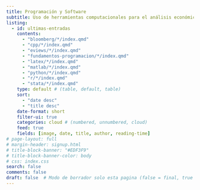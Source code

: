 ```yaml
---
title: Programación y Software
subtitle: Uso de herramientas computacionales para el análisis económico y estadístico. Desde R y Python hasta MATLAB, Stata y Julia, con ejemplos aplicados a la modelización y el procesamiento de datos.
listing:
  - id: ultimas-entradas
    contents: 
      - "bloomberg/*/index.qmd"
      - "cpp/*/index.qmd"
      - "eviews/*/index.qmd"
      - "fundamentos-programacion/*/index.qmd"
      - "latex/*/index.qmd"
      - "matlab/*/index.qmd"
      - "python/*/index.qmd"
      - "r/*/index.qmd"
      - "stata/*/index.qmd"
    type: default # (table, default, table)
    sort: 
      - "date desc"
      - "title desc"
    date-format: short
    filter-ui: true
    categories: cloud # (numbered, unnumbered, cloud)
    feed: true
    fields: [image, date, title, author, reading-time]
# page-layout: full
# margin-header: signup.html
# title-block-banner: "#EDF3F9"
# title-block-banner-color: body
# css: index.css
search: false
comments: false
draft: false  # Modo de borrador solo esta pagina (false = final, true = borrador)
---
```






<script data-name="BMC-Widget" data-cfasync="false" src="https://cdnjs.buymeacoffee.com/1.0.0/widget.prod.min.js" data-id="achalmaedison" data-description="Support me on Buy me a coffee!" data-message="¡Apóyame con un café! ☕✨
Si disfrutas mis blogs y artículos sobre economía, finanzas y análisis de datos, tu apoyo me ayudará a seguir creando contenido de calidad. ¡Gracias por contribuir a este espacio de aprendizaje! 🚀📚" data-color="#FF5F5F" data-position="Right" data-x_margin="18" data-y_margin="18"></script>
